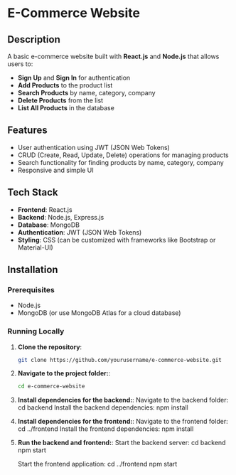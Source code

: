 # E-Commerce Website

## Description

A basic e-commerce website built with **React.js** and **Node.js** that allows users to:

- **Sign Up** and **Sign In** for authentication
- **Add Products** to the product list
- **Search Products** by name, category, company
- **Delete Products** from the list
- **List All Products** in the database

## Features

- User authentication using JWT (JSON Web Tokens)
- CRUD (Create, Read, Update, Delete) operations for managing products
- Search functionality for finding products by name, category, company
- Responsive and simple UI

## Tech Stack

- **Frontend**: React.js
- **Backend**: Node.js, Express.js
- **Database**: MongoDB
- **Authentication**: JWT (JSON Web Tokens)
- **Styling**: CSS (can be customized with frameworks like Bootstrap or Material-UI)

## Installation

### Prerequisites

- Node.js
- MongoDB (or use MongoDB Atlas for a cloud database)

### Running Locally

1. **Clone the repository**:
   ```bash
   git clone https://github.com/yourusername/e-commerce-website.git

2. **Navigate to the project folder:**:
   ```bash
   cd e-commerce-website
   
3. **Install dependencies for the backend:**:
   Navigate to the backend folder: cd backend
   Install the backend dependencies: npm install

4. **Install dependencies for the frontend:**:
   Navigate to the frontend folder: cd ../frontend
   Install the frontend dependencies: npm install

5. **Run the backend and frontend:**:
   Start the backend server:
   cd backend
   npm start

   Start the frontend application:
   cd ../frontend
   npm start

